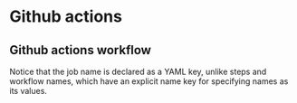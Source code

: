 # Github actions

## Github actions workflow

Notice that the job name is declared as a YAML key, unlike steps and workflow names, which have an explicit name key for specifying names as its values.
